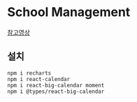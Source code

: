 # School Management

[참고영상](https://www.youtube.com/watch?v=myYlGLFxZas)

## 설치
```
npm i recharts    
npm i react-calendar
npm i react-big-calendar moment
npm i @types/react-big-calendar
```